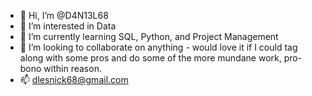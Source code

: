 - 👋 Hi, I’m @D4N13L68
- 👀 I’m interested in Data
- 🌱 I’m currently learning SQL, Python, and Project Management
- 💞️ I’m looking to collaborate on anything - would love it if I could tag along with some pros and do some of the more mundane work, pro-bono within reason.
- 📫 dlesnick68@gmail.com
